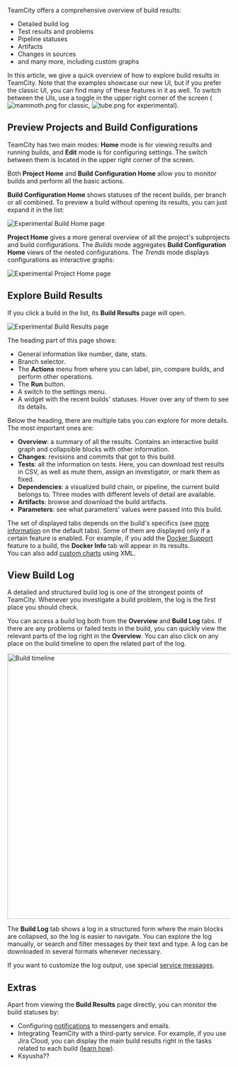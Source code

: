 [//]: # (title: View Build Results)
[//]: # (auxiliary-id: View Build Results)

TeamCity offers a comprehensive overview of build results:
* Detailed build log
* Test results and problems
* Pipeline statuses
* Artifacts
* Changes in sources
* and many more, including custom graphs

In this article, we give a quick overview of how to explore build results in TeamCity. Note that the examples showcase our new UI, but if you prefer the classic UI, you can find many of these features in it as well. To switch between the UIs, use a toggle in the upper right corner of the screen (![mammoth.png](mammoth.png) for classic, ![tube.png](tube.png) for experimental).

## Preview Projects and Build Configurations

TeamCity has two main modes: __Home__ mode is for viewing results and running builds, and __Edit__ mode is for configuring settings. The switch between them is located in the upper right corner of the screen.

Both __Project Home__ and __Build Configuration Home__ allow you to monitor builds and perform all the basic actions.

__Build Configuration Home__ shows statuses of the recent builds, per branch or all combined. To preview a build without opening its results, you can just expand it in the list:

<img src="exp-build-home.png" alt="Experimental Build Home page"/>

__Project Home__ gives a more general overview of all the project's subprojects and build configurations. The _Builds_ mode aggregates __Build Configuration Home__ views of the nested configurations. The _Trends_ mode displays configurations as interactive graphs:

<img src="exp-project-home.png" alt="Experimental Project Home page"/>

## Explore Build Results

If you click a build in the list, its __Build Results__ page will open.

<img src="exp-build-details.png" alt="Experimental Build Results page"/>

The heading part of this page shows:
* General information like number, date, stats.
* Branch selector.
* The __Actions__ menu from where you can label, pin, compare builds, and perform other operations.
* The __Run__ button.
* A switch to the settings menu.
* A widget with the recent builds' statuses. Hover over any of them to see its details.

Below the heading, there are multiple tabs you can explore for more details. The most important ones are:
* __Overview__: a summary of all the results. Contains an interactive build graph and collapsible blocks with other information.
* __Changes__: revisions and commits that got to this build.
* __Tests__: all the information on tests. Here, you can download test results in CSV, as well as mute them, assign an investigator, or mark them as fixed.
* __Dependencies__: a visualized build chain, or pipeline, the current build belongs to. Three modes with different levels of detail are available.
* __Artifacts__: browse and download the build artifacts.
* __Parameters__: see what parameters' values were passed into this build.

The set of displayed tabs depends on the build's specifics (see [more information](working-with-build-results.md) on the default tabs). Some of them are displayed only if a certain feature is enabled. For example, if you add the [Docker Support](docker-support.md) feature to a build, the __Docker Info__ tab will appear in its results.  
You can also add [custom charts](custom-chart.md) using XML.

## View Build Log

A detailed and structured build log is one of the strongest points of TeamCity. Whenever you investigate a build problem, the log is the first place you should check.

You can access a build log both from the __Overview__ and __Build Log__ tabs. If there are any problems or failed tests in the build, you can quickly view the relevant parts of the log right in the __Overview__. You can also click on any place on the build timeline to open the related part of the log.

<img src="build-timeline.png" width="600" alt="Build timeline"/>

The __Build Log__ tab shows a log in a structured form where the main blocks are collapsed, so the log is easier to navigate. You can explore the log manually, or search and filter messages by their text and type. A log can be downloaded in several formats whenever necessary.

If you want to customize the log output, use special [service messages](build-log.md#Customizing+Log+Output).

## Extras

Apart from viewing the __Build Results__ page directly, you can monitor the build statuses by:

* Configuring [notifications](notifications.md) to messengers and emails.
* Integrating TeamCity with a third-party service. For example, if you use Jira Cloud, you can display the main build results right in the tasks related to each build ([learn how](jira-cloud-integration.md)).
* Ksyusha??



